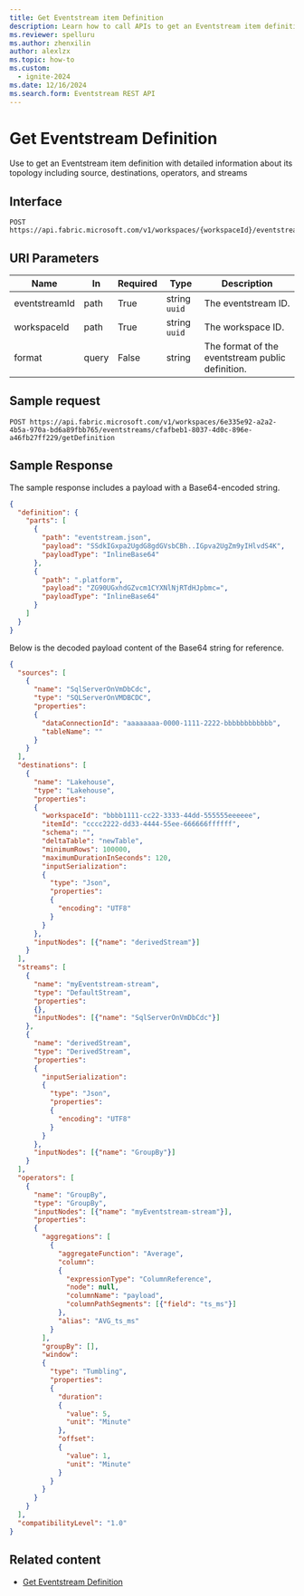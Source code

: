 ```yaml
---
title: Get Eventstream item Definition
description: Learn how to call APIs to get an Eventstream item definition.
ms.reviewer: spelluru
ms.author: zhenxilin
author: alexlzx
ms.topic: how-to
ms.custom:
  - ignite-2024
ms.date: 12/16/2024
ms.search.form: Eventstream REST API
---
```


# Get Eventstream Definition

Use to get an Eventstream item definition with detailed information about its topology including source, destinations, operators, and streams

## Interface

```http
POST https://api.fabric.microsoft.com/v1/workspaces/{workspaceId}/eventstreams/{eventstreamId}/getDefinition
```

## URI Parameters

| Name | In | Required | Type | Description |
| ---- | ----- | ---- | ----- | ------------- |
| eventstreamId | path | True | string `uuid`| The eventstream ID. |
| workspaceId | path | True | string `uuid`| The workspace ID. |
| format | query | False | string | The format of the eventstream public definition. |

## Sample request

```http
POST https://api.fabric.microsoft.com/v1/workspaces/6e335e92-a2a2-4b5a-970a-bd6a89fbb765/eventstreams/cfafbeb1-8037-4d0c-896e-a46fb27ff229/getDefinition
```

## Sample Response

The sample response includes a payload with a Base64-encoded string.

```json
{
  "definition": {
    "parts": [
      {
        "path": "eventstream.json",
        "payload": "SSdkIGxpa2UgdG8gdGVsbCBh..IGpva2UgZm9yIHlvdS4K",
        "payloadType": "InlineBase64"
      },
      {
        "path": ".platform",
        "payload": "ZG90UGxhdGZvcm1CYXNlNjRTdHJpbmc=",
        "payloadType": "InlineBase64"
      }
    ]
  }
}
```

Below is the decoded payload content of the Base64 string for reference.

```json
{
  "sources": [
    {
      "name": "SqlServerOnVmDbCdc",
      "type": "SQLServerOnVMDBCDC",
      "properties":
      {
        "dataConnectionId": "aaaaaaaa-0000-1111-2222-bbbbbbbbbbbb",
        "tableName": ""
      }
    }
  ],
  "destinations": [
    {
      "name": "Lakehouse",
      "type": "Lakehouse",
      "properties":
      {
        "workspaceId": "bbbb1111-cc22-3333-44dd-555555eeeeee",
        "itemId": "cccc2222-dd33-4444-55ee-666666ffffff",
        "schema": "",
        "deltaTable": "newTable",
        "minimumRows": 100000,
        "maximumDurationInSeconds": 120,
        "inputSerialization":
        {
          "type": "Json",
          "properties":
          {
            "encoding": "UTF8"
          }
        }
      },
      "inputNodes": [{"name": "derivedStream"}]
    }
  ],
  "streams": [
    {
      "name": "myEventstream-stream",
      "type": "DefaultStream",
      "properties":
      {},
      "inputNodes": [{"name": "SqlServerOnVmDbCdc"}]
    },
    {
      "name": "derivedStream",
      "type": "DerivedStream",
      "properties":
      {
        "inputSerialization":
        {
          "type": "Json",
          "properties":
          {
            "encoding": "UTF8"
          }
        }
      },
      "inputNodes": [{"name": "GroupBy"}]
    }
  ],
  "operators": [
    {
      "name": "GroupBy",
      "type": "GroupBy",
      "inputNodes": [{"name": "myEventstream-stream"}],
      "properties":
      {
        "aggregations": [
          {
            "aggregateFunction": "Average",
            "column":
            {
              "expressionType": "ColumnReference",
              "node": null,
              "columnName": "payload",
              "columnPathSegments": [{"field": "ts_ms"}]
            },
            "alias": "AVG_ts_ms"
          }
        ],
        "groupBy": [],
        "window":
        {
          "type": "Tumbling",
          "properties":
          {
            "duration":
            {
              "value": 5,
              "unit": "Minute"
            },
            "offset":
            {
              "value": 1,
              "unit": "Minute"
            }
          }
        }
      }
    }
  ],
  "compatibilityLevel": "1.0"
}
```

## Related content

* [Get Eventstream Definition](/rest/api/fabric/eventstream/items/get-eventstream-definition)